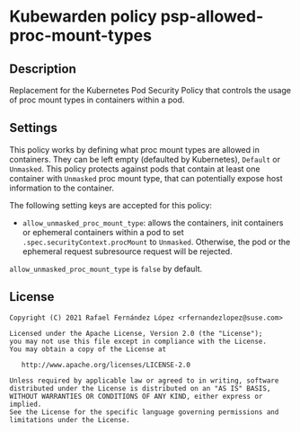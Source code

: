 # Kubewarden policy psp-allowed-proc-mount-types

## Description

Replacement for the Kubernetes Pod Security Policy that controls the
usage of proc mount types in containers within a pod.

## Settings

This policy works by defining what proc mount types are allowed in containers. They can be left
empty (defaulted by Kubernetes), `Default` or `Unmasked`. This policy protects against pods that
contain at least one container with `Unmasked` proc mount type, that can potentially expose host
information to the container.

The following setting keys are accepted for this policy:

* `allow_unmasked_proc_mount_type`: allows the containers, init containers or ephemeral containers
  within a pod to set `.spec.securityContext.procMount` to `Unmasked`. Otherwise, the pod or the
  ephemeral request subresource request will be rejected.

`allow_unmasked_proc_mount_type` is `false` by default.

## License

```
Copyright (C) 2021 Rafael Fernández López <rfernandezlopez@suse.com>

Licensed under the Apache License, Version 2.0 (the "License");
you may not use this file except in compliance with the License.
You may obtain a copy of the License at

   http://www.apache.org/licenses/LICENSE-2.0

Unless required by applicable law or agreed to in writing, software
distributed under the License is distributed on an "AS IS" BASIS,
WITHOUT WARRANTIES OR CONDITIONS OF ANY KIND, either express or implied.
See the License for the specific language governing permissions and
limitations under the License.
```
